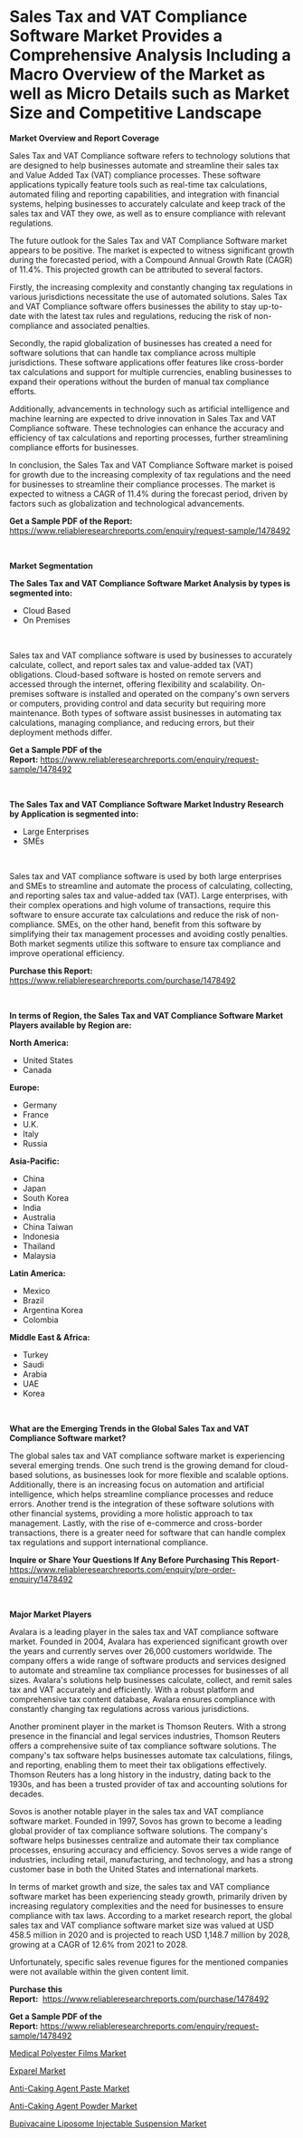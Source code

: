 <p><h1>Sales Tax and VAT Compliance Software Market Provides a Comprehensive Analysis Including a Macro Overview of the Market as well as Micro Details such as Market Size and Competitive Landscape</h1></p><p><strong>Market Overview and Report Coverage</strong></p>
<p><p>Sales Tax and VAT Compliance software refers to technology solutions that are designed to help businesses automate and streamline their sales tax and Value Added Tax (VAT) compliance processes. These software applications typically feature tools such as real-time tax calculations, automated filing and reporting capabilities, and integration with financial systems, helping businesses to accurately calculate and keep track of the sales tax and VAT they owe, as well as to ensure compliance with relevant regulations.</p><p>The future outlook for the Sales Tax and VAT Compliance Software market appears to be positive. The market is expected to witness significant growth during the forecasted period, with a Compound Annual Growth Rate (CAGR) of 11.4%. This projected growth can be attributed to several factors. </p><p>Firstly, the increasing complexity and constantly changing tax regulations in various jurisdictions necessitate the use of automated solutions. Sales Tax and VAT Compliance software offers businesses the ability to stay up-to-date with the latest tax rules and regulations, reducing the risk of non-compliance and associated penalties.</p><p>Secondly, the rapid globalization of businesses has created a need for software solutions that can handle tax compliance across multiple jurisdictions. These software applications offer features like cross-border tax calculations and support for multiple currencies, enabling businesses to expand their operations without the burden of manual tax compliance efforts.</p><p>Additionally, advancements in technology such as artificial intelligence and machine learning are expected to drive innovation in Sales Tax and VAT Compliance software. These technologies can enhance the accuracy and efficiency of tax calculations and reporting processes, further streamlining compliance efforts for businesses.</p><p>In conclusion, the Sales Tax and VAT Compliance Software market is poised for growth due to the increasing complexity of tax regulations and the need for businesses to streamline their compliance processes. The market is expected to witness a CAGR of 11.4% during the forecast period, driven by factors such as globalization and technological advancements.</p></p>
<p><strong>Get a Sample PDF of the Report:</strong> <a href="https://www.reliableresearchreports.com/enquiry/request-sample/1478492">https://www.reliableresearchreports.com/enquiry/request-sample/1478492</a></p>
<p>&nbsp;</p>
<p><strong>Market Segmentation</strong></p>
<p><strong>The Sales Tax and VAT Compliance Software Market Analysis by types is segmented into:</strong></p>
<p><ul><li>Cloud Based</li><li>On Premises</li></ul></p>
<p>&nbsp;</p>
<p><p>Sales tax and VAT compliance software is used by businesses to accurately calculate, collect, and report sales tax and value-added tax (VAT) obligations. Cloud-based software is hosted on remote servers and accessed through the internet, offering flexibility and scalability. On-premises software is installed and operated on the company's own servers or computers, providing control and data security but requiring more maintenance. Both types of software assist businesses in automating tax calculations, managing compliance, and reducing errors, but their deployment methods differ.</p></p>
<p><strong>Get a Sample PDF of the Report:</strong>&nbsp;<a href="https://www.reliableresearchreports.com/enquiry/request-sample/1478492">https://www.reliableresearchreports.com/enquiry/request-sample/1478492</a></p>
<p>&nbsp;</p>
<p><strong>The Sales Tax and VAT Compliance Software Market Industry Research by Application is segmented into:</strong></p>
<p><ul><li>Large Enterprises</li><li>SMEs</li></ul></p>
<p>&nbsp;</p>
<p><p>Sales tax and VAT compliance software is used by both large enterprises and SMEs to streamline and automate the process of calculating, collecting, and reporting sales tax and value-added tax (VAT). Large enterprises, with their complex operations and high volume of transactions, require this software to ensure accurate tax calculations and reduce the risk of non-compliance. SMEs, on the other hand, benefit from this software by simplifying their tax management processes and avoiding costly penalties. Both market segments utilize this software to ensure tax compliance and improve operational efficiency.</p></p>
<p><strong>Purchase this Report:</strong>&nbsp; <a href="https://www.reliableresearchreports.com/purchase/1478492">https://www.reliableresearchreports.com/purchase/1478492</a></p>
<p>&nbsp;</p>
<p><strong>In terms of Region, the Sales Tax and VAT Compliance Software Market Players available by Region are:</strong></p>
<p>
    <p> <strong> North America: </strong>
        <ul>
            <li>United States</li>
            <li>Canada</li>
        </ul>
        </p> 
    <p> <strong> Europe: </strong>
        <ul>
            <li>Germany</li>
            <li>France</li>
            <li>U.K.</li>
            <li>Italy</li>
            <li>Russia</li>
        </ul>
        </p> 
    <p> <strong> Asia-Pacific: </strong>
        <ul>
            <li>China</li>
            <li>Japan</li>
            <li>South Korea</li>
            <li>India</li>
            <li>Australia</li>
            <li>China Taiwan</li>
            <li>Indonesia</li>
            <li>Thailand</li>
            <li>Malaysia</li>
        </ul>
        </p> 
    <p> <strong> Latin America: </strong>
        <ul>
            <li>Mexico</li>
            <li>Brazil</li>
            <li>Argentina Korea</li>
            <li>Colombia</li>
        </ul>
        </p> 
    <p> <strong> Middle East & Africa: </strong>
        <ul>
            <li>Turkey</li>
            <li>Saudi</li>
            <li>Arabia</li>
            <li>UAE</li>
            <li>Korea</li>
        </ul>
    </p>
    </p>
<p>&nbsp;</p>
<p><strong>What are the Emerging Trends in the Global Sales Tax and VAT Compliance Software market?</strong></p>
<p><p>The global sales tax and VAT compliance software market is experiencing several emerging trends. One such trend is the growing demand for cloud-based solutions, as businesses look for more flexible and scalable options. Additionally, there is an increasing focus on automation and artificial intelligence, which helps streamline compliance processes and reduce errors. Another trend is the integration of these software solutions with other financial systems, providing a more holistic approach to tax management. Lastly, with the rise of e-commerce and cross-border transactions, there is a greater need for software that can handle complex tax regulations and support international compliance.</p></p>
<p><strong>Inquire or Share Your Questions If Any Before Purchasing This Report</strong>- <a href="https://www.reliableresearchreports.com/enquiry/pre-order-enquiry/1478492">https://www.reliableresearchreports.com/enquiry/pre-order-enquiry/1478492</a></p>
<p>&nbsp;</p>
<p><strong>Major Market Players</strong></p>
<p><p>Avalara is a leading player in the sales tax and VAT compliance software market. Founded in 2004, Avalara has experienced significant growth over the years and currently serves over 26,000 customers worldwide. The company offers a wide range of software products and services designed to automate and streamline tax compliance processes for businesses of all sizes. Avalara's solutions help businesses calculate, collect, and remit sales tax and VAT accurately and efficiently. With a robust platform and comprehensive tax content database, Avalara ensures compliance with constantly changing tax regulations across various jurisdictions.</p><p>Another prominent player in the market is Thomson Reuters. With a strong presence in the financial and legal services industries, Thomson Reuters offers a comprehensive suite of tax compliance software solutions. The company's tax software helps businesses automate tax calculations, filings, and reporting, enabling them to meet their tax obligations effectively. Thomson Reuters has a long history in the industry, dating back to the 1930s, and has been a trusted provider of tax and accounting solutions for decades.</p><p>Sovos is another notable player in the sales tax and VAT compliance software market. Founded in 1997, Sovos has grown to become a leading global provider of tax compliance software solutions. The company's software helps businesses centralize and automate their tax compliance processes, ensuring accuracy and efficiency. Sovos serves a wide range of industries, including retail, manufacturing, and technology, and has a strong customer base in both the United States and international markets.</p><p>In terms of market growth and size, the sales tax and VAT compliance software market has been experiencing steady growth, primarily driven by increasing regulatory complexities and the need for businesses to ensure compliance with tax laws. According to a market research report, the global sales tax and VAT compliance software market size was valued at USD 458.5 million in 2020 and is projected to reach USD 1,148.7 million by 2028, growing at a CAGR of 12.6% from 2021 to 2028.</p><p>Unfortunately, specific sales revenue figures for the mentioned companies were not available within the given content limit.</p></p>
<p><strong>Purchase this Report:</strong>&nbsp;&nbsp;<a href="https://www.reliableresearchreports.com/purchase/1478492">https://www.reliableresearchreports.com/purchase/1478492</a></p>
<p></p>
<p><strong>Get a Sample PDF of the Report:</strong>&nbsp;<a href="https://www.reliableresearchreports.com/enquiry/request-sample/1478492">https://www.reliableresearchreports.com/enquiry/request-sample/1478492</a></p>
<p><p><a href="https://github.com/amae102299/Market-Research-Report-List-1/blob/main/medical-polyester-films-market.md">Medical Polyester Films Market</a></p><p><a href="https://medium.com/@juananienow/exparel-market-insights-into-market-cagr-market-trends-and-growth-strategies-7998fe97014b">Exparel Market</a></p><p><a href="https://www.linkedin.com/pulse/decoding-anti-caking-agent-paste-market-deep-dive-latest/">Anti-Caking Agent Paste Market</a></p><p><a href="https://www.linkedin.com/pulse/decoding-anti-caking-agent-powder-market-deep-dive-latest/">Anti-Caking Agent Powder Market</a></p><p><a href="https://medium.com/@jaydonhyatt2023/bupivacaine-liposome-injectable-suspension-market-the-key-to-successful-business-strategy-forecast-973e31124f55">Bupivacaine Liposome Injectable Suspension Market</a></p></p>